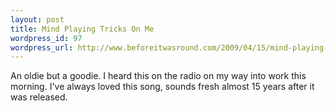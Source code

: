 ```yaml
--- 
layout: post
title: Mind Playing Tricks On Me
wordpress_id: 97
wordpress_url: http://www.beforeitwasround.com/2009/04/15/mind-playing-tricks-on-me/
---
```

An oldie but a goodie.  I heard this on the radio on my way into work this morning.  I've always loved this song, sounds fresh almost 15 years after it was released.

<object width="425" height="344"><param name="movie" value="http://www.youtube.com/v/G272iYvxW_w&hl=en&fs=1"></param><param name="allowFullScreen" value="true"></param><param name="allowscriptaccess" value="always"></param><embed src="http://www.youtube.com/v/G272iYvxW_w&hl=en&fs=1" type="application/x-shockwave-flash" allowscriptaccess="always" allowfullscreen="true" width="425" height="344"></embed></object>
